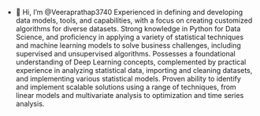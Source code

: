 - 👋 Hi, I’m @Veeraprathap3740
Experienced in defining and developing data models, tools, and capabilities, with a focus on creating customized algorithms for diverse datasets.
Strong knowledge in Python for Data Science, and proficiency in applying a variety of statistical techniques and machine learning models to solve business challenges, including supervised and unsupervised algorithms.
Possesses a foundational understanding of Deep Learning concepts, complemented by practical experience in analyzing statistical data, importing and cleaning datasets, and implementing various statistical models.
Proven ability to identify and implement scalable solutions using a range of techniques, from linear models and multivariate analysis to optimization and time series analysis.
<!---
Veeraprathap3740/Veeraprathap3740 is a ✨ special ✨ repository because its `README.md` (this file) appears on your GitHub profile.
You can click the Preview link to take a look at your changes.
--->

